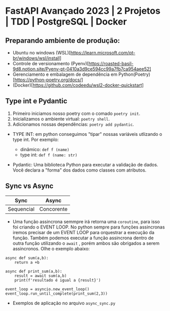 # FastAPI Avançado 2023 | 2 Projetos | TDD | PostgreSQL |  Docker

## Preparando ambiente de produção:
- Ubuntu no windows (WSL)[https://learn.microsoft.com/pt-br/windows/wsl/install]
- Controle de versionamento (Pyenv)[https://roasted-basil-9d8.notion.site/Pyenv-pt-0410a3d9ce594cc99a7fb7ca954aee52]
- Gerenciamento e embalagem de dependência em Python(Poetry)[https://python-poetry.org/docs/]
- (Docker)[https://github.com/codeedu/wsl2-docker-quickstart]

## Type int e Pydantic
1. Primeiro iniciamos nosso poetry com o comado `poetry init`.
2. Inicializamos o ambiente virtual: `poetry shell`.
3. Adicionamos nossas dependências: `poetry add pydantic`.

- TYPE INT: em python conseguimos "tipar" nossas variáveis utlizando o type int. Por exemplo:
    - dinâmico: `def f (name)`
    - type int: `def f (name: str)`

- Pydantic: Uma biblioteca Python para executar a validação de dados. Você declara a "forma" dos dados como classes com atributos.

## Sync vs Async

|     Sync      |    Async      |
| ------------- | ------------- |
| Sequencial    | Concorente    |

- Uma função assincrona semmpre irá retorna uma `coroutine`, para isso foi criando o EVENT LOOP. No python sempre para funções assincronas iremos precisar de um EVENT LOOP para orquestrar a execução da função. Também podemos executar a função assincrona dentro de outra função utilizando o `await` , porém ambos são obrigados a serem assincronos. Olhe o exemplo abaixo:
```
async def sum(a,b):
    return a +b

async def print_sum(a,b):
    result = await sum(a,b)
    print(f'resultado é igual a {result}')

event_loop = asyncio.new_event_loop()
event_loop.run_until_complete(print_sum(2,3))

```
- Exemplos de aplicação no arquivo `async_sync.py`


